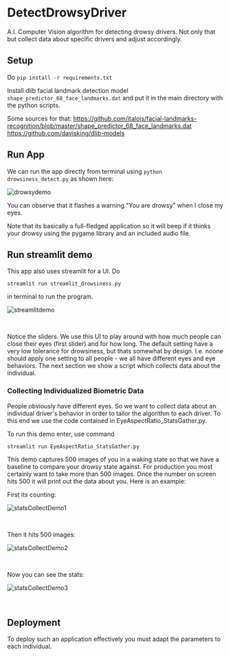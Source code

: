 # DetectDrowsyDriver
A.I. Computer Vision algorithm for detecting drowsy drivers. Not only that but collect data about specific drivers and adjust accordingly.


## Setup
Do `pip install -r requirements.txt`

Install dlib facial landmark detection model `shape_predictor_68_face_landmarks.dat` and put it in the main directory with the python scripts.

Some sources for that:
https://github.com/italojs/facial-landmarks-recognition/blob/master/shape_predictor_68_face_landmarks.dat
https://github.com/davisking/dlib-models

## Run App

We can run the app directly from terminal using `python drowsiness_detect.py` as shown here:

![drowsydemo](https://raw.githubusercontent.com/GeorgeDavila/DetectDrowsyDriver/main/demo_images/drowsy_demo.png)

You can observe that it flashes a warning "You are drowsy" when I close my eyes. 

Note that its basically a full-fledged application so it will beep if it thinks your drowsy using the pygame library and an included audio file. 

## Run streamlit demo
This app also uses streamlit for a UI. Do 

`streamlit run streamlit_drowsiness.py`

in terminal to run the program. 

![streamlitdemo](https://raw.githubusercontent.com/GeorgeDavila/DetectDrowsyDriver/main/demo_images/demo.png)

<br />

Notice the sliders. We use this UI to play around with how much people can close their eyes (first slider) and for how long. The default setting have a very low tolerance for drowsiness, but thats somewhat by design. I.e. noone should apply one setting to all people - we all have different eyes and eye behaviors. The next section we show a script which collects data about the individual. 


### Collecting Individualized Biometric Data

People obviously have different eyes. So we want to collect data about an individual driver's behavior in order to tailor the algorithm to each driver. To this end we use the code contained in EyeAspectRatio_StatsGather.py. 

To run this demo enter, use command 

`streamlit run EyeAspectRatio_StatsGather.py`

This demo captures 500 images of you in a waking state so that we have a baseline to compare your drowsy state against. For production you most certainly want to take more than 500 images. Once the number on screen hits 500 it will print out the data about you. Here is an example:

First its counting:

![statsCollectDemo1](https://raw.githubusercontent.com/GeorgeDavila/DetectDrowsyDriver/main/demo_images/statsCollectDemo1.png)

<br />

Then it hits 500 images:

![statsCollectDemo2](https://raw.githubusercontent.com/GeorgeDavila/DetectDrowsyDriver/main/demo_images/statsCollectDemo2.png)

<br />

Now you can see the stats:

![statsCollectDemo3](https://raw.githubusercontent.com/GeorgeDavila/DetectDrowsyDriver/main/demo_images/statsCollectDemo3.png)

<br />



## Deployment
To deploy such an application effectively you must adapt the parameters to each individual. 
